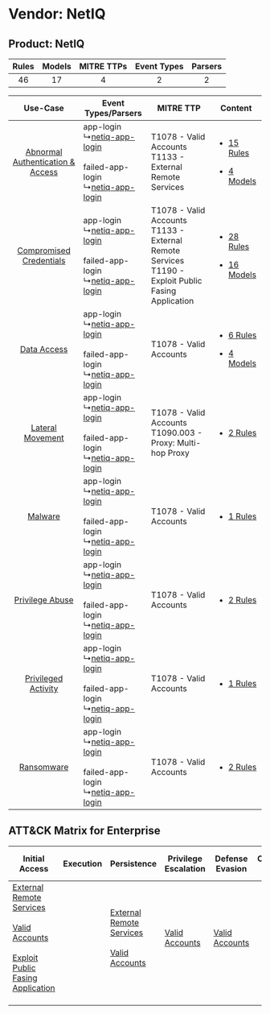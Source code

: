 Vendor: NetIQ
=============
Product: NetIQ
--------------
| Rules | Models | MITRE TTPs | Event Types | Parsers |
|:-----:|:------:|:----------:|:-----------:|:-------:|
|  46   |   17   |     4      |      2      |    2    |

|    Use-Case    | Event Types/Parsers    | MITRE TTP    | Content    |
|:----:| ---- | ---- | ---- |
| [Abnormal Authentication & Access](../../../UseCases/uc_abnormal_authentication_&_access.md) |  app-login<br> ↳[netiq-app-login](Ps/pC_netiqapplogin.md)<br><br> failed-app-login<br> ↳[netiq-app-login](Ps/pC_netiqapplogin.md)<br> | T1078 - Valid Accounts<br>T1133 - External Remote Services<br>    | [<ul><li>15 Rules</li></ul><ul><li>4 Models</li></ul>](RM/r_m_netiq_netiq_Abnormal_Authentication_&_Access.md) |
|          [Compromised Credentials](../../../UseCases/uc_compromised_credentials.md)          |  app-login<br> ↳[netiq-app-login](Ps/pC_netiqapplogin.md)<br><br> failed-app-login<br> ↳[netiq-app-login](Ps/pC_netiqapplogin.md)<br> | T1078 - Valid Accounts<br>T1133 - External Remote Services<br>T1190 - Exploit Public Fasing Application<br> | [<ul><li>28 Rules</li></ul><ul><li>16 Models</li></ul>](RM/r_m_netiq_netiq_Compromised_Credentials.md)         |
|    [Data Access](../../../UseCases/uc_data_access.md)    |  app-login<br> ↳[netiq-app-login](Ps/pC_netiqapplogin.md)<br><br> failed-app-login<br> ↳[netiq-app-login](Ps/pC_netiqapplogin.md)<br> | T1078 - Valid Accounts<br>    | [<ul><li>6 Rules</li></ul><ul><li>4 Models</li></ul>](RM/r_m_netiq_netiq_Data_Access.md)    |
|    [Lateral Movement](../../../UseCases/uc_lateral_movement.md)    |  app-login<br> ↳[netiq-app-login](Ps/pC_netiqapplogin.md)<br><br> failed-app-login<br> ↳[netiq-app-login](Ps/pC_netiqapplogin.md)<br> | T1078 - Valid Accounts<br>T1090.003 - Proxy: Multi-hop Proxy<br>    | [<ul><li>2 Rules</li></ul>](RM/r_m_netiq_netiq_Lateral_Movement.md)    |
|    [Malware](../../../UseCases/uc_malware.md)    |  app-login<br> ↳[netiq-app-login](Ps/pC_netiqapplogin.md)<br><br> failed-app-login<br> ↳[netiq-app-login](Ps/pC_netiqapplogin.md)<br> | T1078 - Valid Accounts<br>    | [<ul><li>1 Rules</li></ul>](RM/r_m_netiq_netiq_Malware.md)    |
|    [Privilege Abuse](../../../UseCases/uc_privilege_abuse.md)    |  app-login<br> ↳[netiq-app-login](Ps/pC_netiqapplogin.md)<br><br> failed-app-login<br> ↳[netiq-app-login](Ps/pC_netiqapplogin.md)<br> | T1078 - Valid Accounts<br>    | [<ul><li>2 Rules</li></ul>](RM/r_m_netiq_netiq_Privilege_Abuse.md)    |
|    [Privileged Activity](../../../UseCases/uc_privileged_activity.md)    |  app-login<br> ↳[netiq-app-login](Ps/pC_netiqapplogin.md)<br><br> failed-app-login<br> ↳[netiq-app-login](Ps/pC_netiqapplogin.md)<br> | T1078 - Valid Accounts<br>    | [<ul><li>1 Rules</li></ul>](RM/r_m_netiq_netiq_Privileged_Activity.md)    |
|    [Ransomware](../../../UseCases/uc_ransomware.md)    |  app-login<br> ↳[netiq-app-login](Ps/pC_netiqapplogin.md)<br><br> failed-app-login<br> ↳[netiq-app-login](Ps/pC_netiqapplogin.md)<br> | T1078 - Valid Accounts<br>    | [<ul><li>2 Rules</li></ul>](RM/r_m_netiq_netiq_Ransomware.md)    |

ATT&CK Matrix for Enterprise
----------------------------
| Initial Access                                                                                                                                                                                                                         | Execution | Persistence                                                                                                                                      | Privilege Escalation                                                | Defense Evasion                                                     | Credential Access | Discovery | Lateral Movement | Collection | Command and Control                                                                                                                       | Exfiltration | Impact |
| -------------------------------------------------------------------------------------------------------------------------------------------------------------------------------------------------------------------------------------- | --------- | ------------------------------------------------------------------------------------------------------------------------------------------------ | ------------------------------------------------------------------- | ------------------------------------------------------------------- | ----------------- | --------- | ---------------- | ---------- | ----------------------------------------------------------------------------------------------------------------------------------------- | ------------ | ------ |
| [External Remote Services](https://attack.mitre.org/techniques/T1133)<br><br>[Valid Accounts](https://attack.mitre.org/techniques/T1078)<br><br>[Exploit Public Fasing Application](https://attack.mitre.org/techniques/T1190)<br><br> |           | [External Remote Services](https://attack.mitre.org/techniques/T1133)<br><br>[Valid Accounts](https://attack.mitre.org/techniques/T1078)<br><br> | [Valid Accounts](https://attack.mitre.org/techniques/T1078)<br><br> | [Valid Accounts](https://attack.mitre.org/techniques/T1078)<br><br> |                   |           |                  |            | [Proxy: Multi-hop Proxy](https://attack.mitre.org/techniques/T1090/003)<br><br>[Proxy](https://attack.mitre.org/techniques/T1090)<br><br> |              |        |